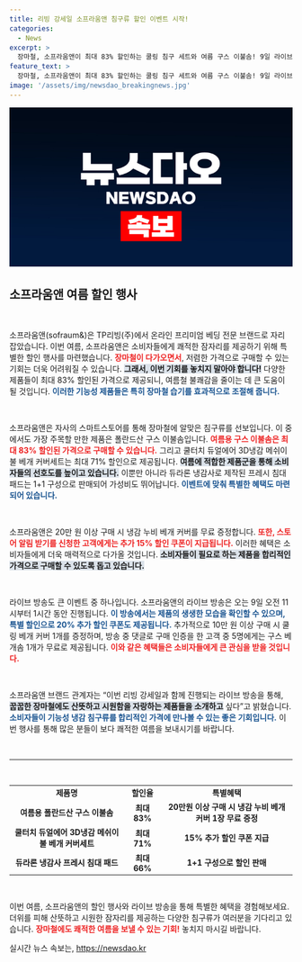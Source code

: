 ```yaml
---
title: 리빙 강세일 소프라움앤 침구류 할인 이벤트 시작!
categories:
  - News
excerpt: >
  장마철, 소프라움앤이 최대 83% 할인하는 쿨링 침구 세트와 여름 구스 이불솜! 9일 라이브 방송 중 추가 할인과 경품 이벤트까지! 놓치지 마세요!
feature_text: >
  장마철, 소프라움앤이 최대 83% 할인하는 쿨링 침구 세트와 여름 구스 이불솜! 9일 라이브 방송 중 추가 할인과 경품 이벤트까지! 놓치지 마세요!
image: '/assets/img/newsdao_breakingnews.jpg'
---
```


<p><img src="/assets/img/newsdao_breakingnews.jpg" alt="koreaapp 속보" /></p>

<h2 data-ke-size="size26">소프라움앤 여름 할인 행사</h2>

<p data-ke-size="size16">&nbsp;</p>

<p>소프라움앤(sofraum&amp;)은 TP리빙(주)에서 온라인 프리미엄 베딩 전문 브랜드로 자리 잡았습니다. 이번 여름, 소프라움앤은 소비자들에게 쾌적한 잠자리를 제공하기 위해 특별한 할인 행사를 마련했습니다. <b><span style="color: #ee2323;">장마철이 다가오면서</span></b>, 저렴한 가격으로 구매할 수 있는 기회는 더욱 어려워질 수 있습니다. <b><span style="background-color: #21538527;">그래서, 이번 기회를 놓치지 말아야 합니다!</span></b> 다양한 제품들이 최대 83% 할인된 가격으로 제공되니, 여름철 불쾌감을 줄이는 데 큰 도움이 될 것입니다. <b><span style="color: #1a5490;">이러한 기능성 제품들은 특히 장마철 습기를 효과적으로 조절해 줍니다.</span></b></p>

<p data-ke-size="size16">&nbsp;</p>

<p>소프라움앤은 자사의 스마트스토어를 통해 장마철에 알맞은 침구류를 선보입니다. 이 중에서도 가장 주목할 만한 제품은 폴란드산 구스 이불솜입니다. <b><span style="color: #ee2323;">여름용 구스 이불솜은 최대 83% 할인된 가격으로 구매할 수 있습니다.</span></b> 그리고 쿨터치 듀얼에어 3D냉감 메쉬이불 베개 커버세트는 최대 71% 할인으로 제공됩니다. <b><span style="background-color: #21538527;">여름에 적합한 제품군을 통해 소비자들의 선호도를 높이고 있습니다.</span></b> 이뿐만 아니라 듀라론 냉감사로 제작된 프레시 침대 패드는 1+1 구성으로 판매되어 가성비도 뛰어납니다. <b><span style="color: #1a5490;">이벤트에 맞춰 특별한 혜택도 마련되어 있습니다.</span></b></p>

<p data-ke-size="size16">&nbsp;</p>

<p>소프라움앤은 20만 원 이상 구매 시 냉감 누비 베개 커버를 무료 증정합니다. <b><span style="color: #ee2323;">또한, 스토어 알림 받기를 신청한 고객에게는 추가 15% 할인 쿠폰이 지급됩니다.</span></b> 이러한 혜택은 소비자들에게 더욱 매력적으로 다가올 것입니다. <b><span style="background-color: #21538527;">소비자들이 필요로 하는 제품을 합리적인 가격으로 구매할 수 있도록 돕고 있습니다.</span></b></p>

<p data-ke-size="size16">&nbsp;</p>

<p>라이브 방송도 큰 이벤트 중 하나입니다. 소프라움앤의 라이브 방송은 오는 9일 오전 11시부터 1시간 동안 진행됩니다. <b><span style="color: #1a5490;">이 방송에서는 제품의 생생한 모습을 확인할 수 있으며, 특별 할인으로 20% 추가 할인 쿠폰도 제공됩니다.</span></b> 추가적으로 10만 원 이상 구매 시 쿨링 베개 커버 1개를 증정하며, 방송 중 댓글로 구매 인증을 한 고객 중 5명에게는 구스 베개솜 1개가 무료로 제공됩니다. <b><span style="color: #ee2323;">이와 같은 혜택들은 소비자들에게 큰 관심을 받을 것입니다.</span></b></p>

<p data-ke-size="size16">&nbsp;</p>

<p>소프라움앤 브랜드 관계자는 “이번 리빙 강세일과 함께 진행되는 라이브 방송을 통해, <b><span style="background-color: #21538527;">꿉꿉한 장마철에도 산뜻하고 시원함을 자랑하는 제품들을 소개하고</span></b> 싶다”고 밝혔습니다. <b><span style="color: #1a5490;">소비자들이 기능성 냉감 침구류를 합리적인 가격에 만나볼 수 있는 좋은 기회입니다.</span></b> 이번 행사를 통해 많은 분들이 보다 쾌적한 여름을 보내시기를 바랍니다.</p>

<p data-ke-size="size16">&nbsp;</p>

<hr/>

<p data-ke-size="size16">&nbsp;</p>

<table style="width: 100%; border-collapse: collapse; border: none;">
    <tbody>
        <tr>
            <td style="text-align: center; height: 17px;"><b>제품명</b></td>
            <td style="text-align: center; height: 17px;"><b>할인율</b></td>
            <td style="text-align: center; height: 17px;"><b>특별혜택</b></td>
        </tr>
        <tr>
            <td style="text-align: center; height: 17px;"><b>여름용 폴란드산 구스 이불솜</b></td>
            <td style="text-align: center; height: 17px;"><b>최대 83%</b></td>
            <td style="text-align: center; height: 17px;"><b>20만원 이상 구매 시 냉감 누비 베개 커버 1장 무료 증정</b></td>
        </tr>
        <tr>
            <td style="text-align: center; height: 17px;"><b>쿨터치 듀얼에어 3D냉감 메쉬이불 베개 커버세트</b></td>
            <td style="text-align: center; height: 17px;"><b>최대 71%</b></td>
            <td style="text-align: center; height: 17px;"><b>15% 추가 할인 쿠폰 지급</b></td>
        </tr>
        <tr>
            <td style="text-align: center; height: 17px;"><b>듀라론 냉감사 프레시 침대 패드</b></td>
            <td style="text-align: center; height: 17px;"><b>최대 66%</b></td>
            <td style="text-align: center; height: 17px;"><b>1+1 구성으로 할인 판매</b></td>
        </tr>
    </tbody>
</table>

<p data-ke-size="size16">&nbsp;</p>

<p>이번 여름, 소프라움앤의 할인 행사와 라이브 방송을 통해 특별한 혜택을 경험해보세요. 더위를 피해 산뜻하고 시원한 잠자리를 제공하는 다양한 침구류가 여러분을 기다리고 있습니다. <b><span style="color: #ee2323;">장마철에도 쾌적한 여름을 보낼 수 있는 기회!</span></b> 놓치지 마시길 바랍니다.</p>
실시간 뉴스 속보는, <a href="https://newsdao.kr" rel="dofollow">https://newsdao.kr</a>


